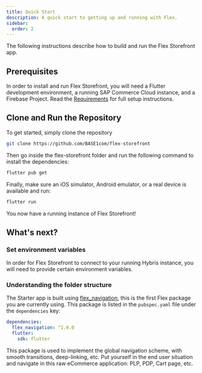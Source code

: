 ```yaml
---
title: Quick Start
description: A quick start to getting up and running with Flex.
sidebar:
  order: 2
---
```


The following instructions describe how to build and run the Flex Storefront app.

## Prerequisites

In order to install and run Flex Storefront, you will need a Flutter development environment, a running SAP Commerce Cloud instance, and a Firebase Project. Read the [Requirements](/getting-started/requirements) for full setup instructions.

## Clone and Run the Repository

To get started, simply clone the repository
```zsh
git clone https://github.com/BASE1com/flex-storefront
```

Then go inside the flex-storefront folder and run the following command to install the dependencies:

```bash
flutter pub get
```

Finally, make sure an iOS simulator, Android emulator, or a real device is available and run:

```bash
flutter run
```

You now have a running instance of Flex Storefront!

## What's next?

### Set environment variables

In order for Flex Storefront to connect to your running Hybris instance, you will need to provide certain environment variables.

### Understanding the folder structure

The Starter app is built using [flex_navigation](https://pub.dev/packages/flex_navigation), this is the first Flex package you are currently using. This package is listed in the `pubspec.yaml` file under the `dependencies` key:

```yaml title="/pubspec.yaml"
dependencies:
  flex_navigation: ^1.0.0
  flutter:
    sdk: flutter
```

This package is used to implement the global navigation scheme, with smooth transitions, deep-linking, etc. Put yourself in the end user situation and navigate in this raw eCommerce application: PLP, PDP, Cart page, etc.

